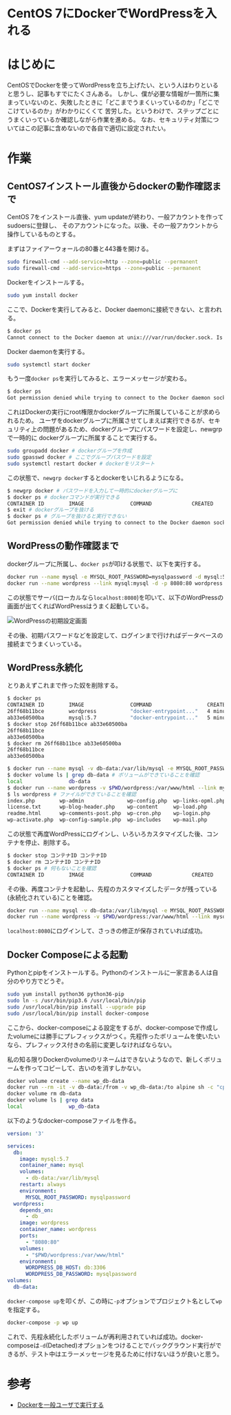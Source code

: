 
# CentOS 7にDockerでWordPressを入れる

# はじめに

CentOSでDockerを使ってWordPressを立ち上げたい、という人はわりといると思うし、記事もすでにたくさんある。
しかし、僕が必要な情報が一箇所に集まっていないのと、失敗したときに「どこまでうまくいっているのか」「どこでこけているのか」がわかりにくくて
苦労した。というわけで、ステップごとにうまくいっているか確認しながら作業を進める。
なお、セキュリティ対策についてはこの記事に含めないので各自で適切に設定されたい。

# 作業

## CentOS7インストール直後からdockerの動作確認まで

CentOS 7をインストール直後、yum updateが終わり、一般アカウントを作ってsudoersに登録し、
そのアカウントになった。以後、その一般アカウントから操作しているものとする。

まずはファイアーウォールの80番と443番を開ける。

```sh
sudo firewall-cmd --add-service=http --zone=public --permanent
sudo firewall-cmd --add-service=https --zone=public --permanent
```

Dockerをインストールする。

```sh
sudo yum install docker
```

ここで、Dockerを実行してみると、Docker daemonに接続できない、と言われる。

```sh
$ docker ps
Cannot connect to the Docker daemon at unix:///var/run/docker.sock. Is the docker daemon running?
```

Docker daemonを実行する。

```sh
sudo systemctl start docker
```

もう一度`docker ps`を実行してみると、エラーメッセージが変わる。

```sh
$ docker ps
Got permission denied while trying to connect to the Docker daemon socket at unix:///var/run/docker.sock: Get http://%2Fvar%2Frun%2Fdocker.sock/v1.26/containers/json: dial unix /var/run/docker.sock: connect: permission denied
```

これはDockerの実行にroot権限かdockerグループに所属していることが求められるため。
ユーザをdockerグループに所属させてしまえば実行できるが、セキュリティ上の問題があるため、dockerグループにパスワードを設定し、newgrpで一時的に
dockerグループに所属することで実行する。

```sh
sudo groupadd docker # dockerグループを作成
sudo gpasswd docker # ここでグループパスワードを設定
sudo systemctl restart docker # dockerをリスタート
```

この状態で、`newgrp docker`するとdockerをいじれるようになる。

```sh
$ newgrp docker # パスワードを入力して一時的にdockerグループに
$ docker ps # dockerコマンドが実行できる
CONTAINER ID        IMAGE               COMMAND             CREATED             STATUS              PORTS               NAMES
$ exit # dockerグループを抜ける
$ docker ps # グループを抜けると実行できない
Got permission denied while trying to connect to the Docker daemon socket at unix:///var/run/docker.sock: Get http://%2Fvar%2Frun%2Fdocker.sock/v1.26/containers/json: dial unix /var/run/docker.sock: connect: permission denied
```

## WordPressの動作確認まで

dockerグループに所属し、`docker ps`が叩ける状態で、以下を実行する。

```sh
docker run --name mysql -e MYSQL_ROOT_PASSWORD=mysqlpassword -d mysql:5.7
docker run --name wordpress --link mysql:mysql -d -p 8080:80 wordpress
```

この状態でサーバ(ローカルなら`localhost:8080`)を叩いて、以下のWordPressの画面が出てくればWordPressはうまく起動している。

![WordPressの初期設定画面](fig/wordpress.png)

その後、初期パスワードなどを設定して、ログインまで行ければデータベースの接続までうまくいっている。

## WordPress永続化

とりあえずこれまで作った奴を削除する。

```sh
$ docker ps
CONTAINER ID        IMAGE               COMMAND                  CREATED             STATUS              PORTS                  NAMES
26ff68b11bce        wordpress           "docker-entrypoint..."   4 minutes ago       Up 4 minutes        0.0.0.0:8080->80/tcp   wordpress
ab33e60500ba        mysql:5.7           "docker-entrypoint..."   5 minutes ago       Up 5 minutes        3306/tcp, 33060/tcp    mysql
$ docker stop 26ff68b11bce ab33e60500ba
26ff68b11bce
ab33e60500ba
$ docker rm 26ff68b11bce ab33e60500ba
26ff68b11bce
ab33e60500ba
```

```sh
$ docker run --name mysql -v db-data:/var/lib/mysql -e MYSQL_ROOT_PASSWORD=mysqlpassword -d mysql:5.7
$ docker volume ls | grep db-data # ボリュームができていることを確認
local               db-data
$ docker run --name wordpress -v $PWD/wordpress:/var/www/html --link mysql:mysql -d -p 8080:80 wordpress # /var/www/htmlをローカルの./wordpressにマウント
$ ls wordpress # ファイルができていることを確認
index.php        wp-admin              wp-config.php  wp-links-opml.php  wp-settings.php
license.txt      wp-blog-header.php    wp-content     wp-load.php        wp-signup.php
readme.html      wp-comments-post.php  wp-cron.php    wp-login.php       wp-trackback.php
wp-activate.php  wp-config-sample.php  wp-includes    wp-mail.php        xmlrpc.php
```

この状態で再度WordPressにログインし、いろいろカスタマイズした後、コンテナを停止、削除する。

```sh
$ docker stop コンテナID コンテナID
$ docker rm コンテナID コンテナID
$ docker ps # 何もないことを確認
CONTAINER ID        IMAGE               COMMAND             CREATED             STATUS              PORTS               NAMES
```

その後、再度コンテナを起動し、先程のカスタマイズしたデータが残っている(永続化されている)ことを確認。

```sh
docker run --name mysql -v db-data:/var/lib/mysql -e MYSQL_ROOT_PASSWORD=mysqlpassword -d mysql:5.7
docker run --name wordpress -v $PWD/wordpress:/var/www/html --link mysql:mysql -p 8080:80 -d wordpress
```

`localhost:8080`にログインして、さっきの修正が保存されていれば成功。

## Docker Composeによる起動

Pythonとpipをインストールする。Pythonのインストールに一家言ある人は自分のやり方でどうぞ。

```sh
sudo yum install python36 python36-pip
sudo ln -s /usr/bin/pip3.6 /usr/local/bin/pip
sudo /usr/local/bin/pip install --upgrade pip
sudo /usr/local/bin/pip install docker-compose
```

ここから、docker-composeによる設定をするが、docker-composeで作成したvolumeには勝手にプレフィックスがつく。先程作ったボリュームを使いたいなら、プレフィックス付きの名前に変更しなければならない。

私の知る限りDockerのvolumeのリネームはできないようなので、新しくボリュームを作ってコピーして、古いのを消すしかない。

```sh
docker volume create --name wp_db-data
docker run --rm -it -v db-data:/from -v wp_db-data:/to alpine sh -c "cp -av /from/* /to" 
docker volume rm db-data
docker volume ls | grep data
local               wp_db-data
```

以下のようなdocker-composeファイルを作る。

```yaml
version: '3'

services:
  db:
    image: mysql:5.7
    container_name: mysql
    volumes:
      - db-data:/var/lib/mysql
    restart: always
    environment:
      MYSQL_ROOT_PASSWORD: mysqlpassword
  wordpress:
    depends_on:
      - db
    image: wordpress
    container_name: wordpress
    ports:
      - "8080:80"
    volumes:
      - "$PWD/wordpress:/var/www/html"
    environment:
      WORDPRESS_DB_HOST: db:3306
      WORDPRESS_DB_PASSWORD: mysqlpassword
volumes:
  db-data:
```

`docker-compose up`を叩くが、この時に`-p`オプションでプロジェクト名として`wp`を指定する。

```sh
docker-compose -p wp up
```

これで、先程永続化したボリュームが再利用されていれば成功。docker-composeは`-d`(Detached)オプションをつけることでバックグラウンド実行ができるが、テスト中はエラーメッセージを見るために付けないほうが良いと思う。

# 参考

* [Dockerを一般ユーザで実行する](https://qiita.com/naomichi-y/items/93819573a5a51ae8cc07)